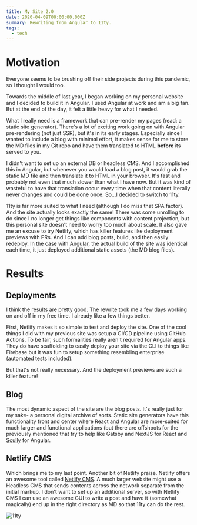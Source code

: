 ```yaml
---
title: My Site 2.0
date: 2020-04-09T00:00:00.000Z
summary: Rewriting from Angular to 11ty.
tags:
  - tech
---
```

# Motivation

Everyone seems to be brushing off their side projects during this pandemic, so I thought I would too.

Towards the middle of last year, I began working on my personal website and I decided to build it in Angular. I used Angular at work and am a big fan. But at the end of the day, it felt a little heavy for what I needed. 

What I really need is a framework that can pre-render my pages (read: a static site generator). There's a lot of exciting work going on with Angular pre-rendering (not just SSR), but it's in its early stages. Especially since I wanted to include a blog with minimal effort, it makes sense for me to store the MD files in my Git repo and have them translated to HTML **before** its served to you.

I didn't want to set up an external DB or headless CMS. And I accomplished this in Angular, but whenever you would load a blog post, it would grab the static MD file and then translate it to HTML in your browser. It's fast and probably not even that much slower than what I have now. But it was kind of wasteful to have that translation occur *every* time when that content literally never changes and could be done once. So...I decided to switch to 11ty. 

11ty is far more suited to what I need (although I do miss that SPA factor). And the site actually looks exactly the same! There was some unrolling to do since I no longer get things like components with content projection, but this personal site doesn't need to worry too much about scale. It also gave me an excuse to try Netlify, which has killer features like deployment previews with PRs. And I can add blog posts, build, and then easily redeploy. In the case with Angular, the actual build of the site was identical each time, it just deployed additional static assets (the MD blog files). 

# Results

## Deployments

I think the results are pretty good. The rewrite took me a few days working on and off in my free time. I already like a few things better.

First, Netlify makes it so simple to test and deploy the site. One of the cool things I did with my previous site was setup a CI/CD pipeline using GitHub Actions. To be fair, such formalities really aren't required for Angular apps. They do have scaffolding to easily deploy your site via the CLI to things like Firebase but it was fun to setup something resembling enterprise (automated tests included). 

But that's not really necessary. And the deployment previews are such a killer feature! 

## Blog

The most dynamic aspect of the site are the blog posts. It's really just for my sake- a personal digital archive of sorts. Static site generators have this functionality front and center where React and Angular are more-suited for much larger and functional applications (but there are offshoots for the previously mentioned that try to help like Gatsby and NextJS for React and [Scully](https://github.com/scullyio/scully) for Angular. 

## Netlify CMS

Which brings me to my last point. Another bit of Netlify praise. Netlify offers an awesome tool called [Netlify CMS](https://www.netlifycms.org/). A much larger website might use a Headless CMS that sends contents across the network separate from the initial markup. I don't want to set up an additional server, so with Netlify CMS I can use an awesome GUI to write a post and have it (somewhat magically) end up in the right directory as MD so that 11ty can do the rest. 

![11ty](https://camo.githubusercontent.com/f1a9a3921ae3ea9bd2b024d763bdddd8c931be6f/68747470733a2f2f7777772e313174792e696f2f696d672f6c6f676f2d6769746875622e706e67)